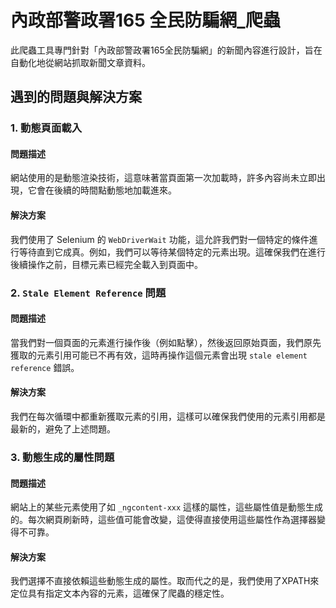 # 內政部警政署165 全民防騙網_爬蟲

此爬蟲工具專門針對「內政部警政署165全民防騙網」的新聞內容進行設計，旨在自動化地從網站抓取新聞文章資料。

## 遇到的問題與解決方案

### 1. 動態頁面載入

#### 問題描述
網站使用的是動態渲染技術，這意味著當頁面第一次加載時，許多內容尚未立即出現，它會在後續的時間點動態地加載進來。

#### 解決方案
我們使用了 Selenium 的 `WebDriverWait` 功能，這允許我們對一個特定的條件進行等待直到它成真。例如，我們可以等待某個特定的元素出現。這確保我們在進行後續操作之前，目標元素已經完全載入到頁面中。

### 2. `Stale Element Reference` 問題

#### 問題描述
當我們對一個頁面的元素進行操作後（例如點擊），然後返回原始頁面，我們原先獲取的元素引用可能已不再有效，這時再操作這個元素會出現 `stale element reference` 錯誤。

#### 解決方案
我們在每次循環中都重新獲取元素的引用，這樣可以確保我們使用的元素引用都是最新的，避免了上述問題。

### 3. 動態生成的屬性問題

#### 問題描述
網站上的某些元素使用了如 `_ngcontent-xxx` 這樣的屬性，這些屬性值是動態生成的。每次網頁刷新時，這些值可能會改變，這使得直接使用這些屬性作為選擇器變得不可靠。

#### 解決方案
我們選擇不直接依賴這些動態生成的屬性。取而代之的是，我們使用了XPATH來定位具有指定文本內容的元素，這確保了爬蟲的穩定性。
